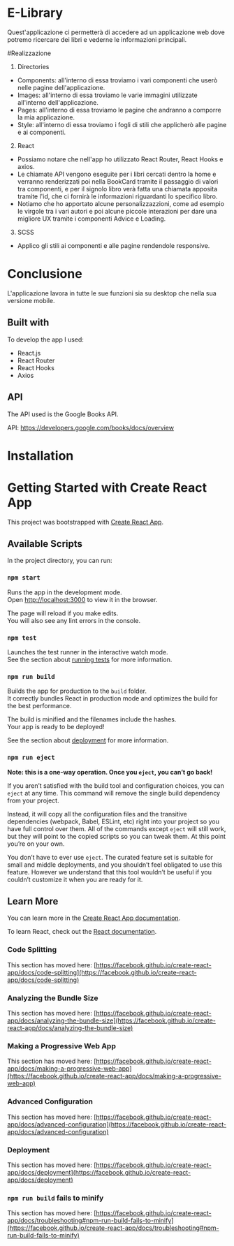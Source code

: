 # E-Library

Quest'applicazione ci permetterà di accedere ad un applicazione web dove potremo ricercare dei libri e vederne le informazioni principali.

#Realizzazione

1. Directories
  -  Components: all'interno di essa troviamo i vari componenti che userò nelle pagine dell'applicazione.
  -  Images: all'interno di essa troviamo le varie immagini utilizzate all'interno dell'applicazione.
  -  Pages: all'interno di essa troviamo le pagine che andranno a comporre la mia applicazione.
  -  Style: all'interno di essa troviamo i fogli di stili che applicherò alle pagine e ai componenti.
2. React
  -  Possiamo notare che nell'app ho utilizzato React Router, React Hooks e axios.
  -  Le chiamate API vengono eseguite per i libri cercati dentro la home e verranno renderizzati poi nella BookCard tramite il passaggio di valori tra componenti, e per il signolo libro verà fatta una chiamata apposita tramite l'id, che ci fornirà le informazioni riguardanti lo specifico libro.
  -  Notiamo che ho apportato alcune personalizzazzioni, come ad esempio le virgole tra i vari autori e poi alcune piccole interazioni per dare una migliore UX tramite i componenti Advice e Loading.
3. SCSS
  - Applico gli stili ai componenti e alle pagine rendendole responsive.
 
# Conclusione

L'applicazione lavora in tutte le sue funzioni sia su desktop che nella sua versione mobile.  

## Built with
To develop the app I used:
- React.js
- React Router
- React Hooks
- Axios

## API
The API used is the Google Books API.

API: https://developers.google.com/books/docs/overview



# Installation
# Getting Started with Create React App

This project was bootstrapped with [Create React App](https://github.com/facebook/create-react-app).

## Available Scripts

In the project directory, you can run:

### `npm start`

Runs the app in the development mode.\
Open [http://localhost:3000](http://localhost:3000) to view it in the browser.

The page will reload if you make edits.\
You will also see any lint errors in the console.

### `npm test`

Launches the test runner in the interactive watch mode.\
See the section about [running tests](https://facebook.github.io/create-react-app/docs/running-tests) for more information.

### `npm run build`

Builds the app for production to the `build` folder.\
It correctly bundles React in production mode and optimizes the build for the best performance.

The build is minified and the filenames include the hashes.\
Your app is ready to be deployed!

See the section about [deployment](https://facebook.github.io/create-react-app/docs/deployment) for more information.

### `npm run eject`

**Note: this is a one-way operation. Once you `eject`, you can’t go back!**

If you aren’t satisfied with the build tool and configuration choices, you can `eject` at any time. This command will remove the single build dependency from your project.

Instead, it will copy all the configuration files and the transitive dependencies (webpack, Babel, ESLint, etc) right into your project so you have full control over them. All of the commands except `eject` will still work, but they will point to the copied scripts so you can tweak them. At this point you’re on your own.

You don’t have to ever use `eject`. The curated feature set is suitable for small and middle deployments, and you shouldn’t feel obligated to use this feature. However we understand that this tool wouldn’t be useful if you couldn’t customize it when you are ready for it.

## Learn More

You can learn more in the [Create React App documentation](https://facebook.github.io/create-react-app/docs/getting-started).

To learn React, check out the [React documentation](https://reactjs.org/).

### Code Splitting

This section has moved here: [https://facebook.github.io/create-react-app/docs/code-splitting](https://facebook.github.io/create-react-app/docs/code-splitting)

### Analyzing the Bundle Size

This section has moved here: [https://facebook.github.io/create-react-app/docs/analyzing-the-bundle-size](https://facebook.github.io/create-react-app/docs/analyzing-the-bundle-size)

### Making a Progressive Web App

This section has moved here: [https://facebook.github.io/create-react-app/docs/making-a-progressive-web-app](https://facebook.github.io/create-react-app/docs/making-a-progressive-web-app)

### Advanced Configuration

This section has moved here: [https://facebook.github.io/create-react-app/docs/advanced-configuration](https://facebook.github.io/create-react-app/docs/advanced-configuration)

### Deployment

This section has moved here: [https://facebook.github.io/create-react-app/docs/deployment](https://facebook.github.io/create-react-app/docs/deployment)

### `npm run build` fails to minify

This section has moved here: [https://facebook.github.io/create-react-app/docs/troubleshooting#npm-run-build-fails-to-minify](https://facebook.github.io/create-react-app/docs/troubleshooting#npm-run-build-fails-to-minify)
